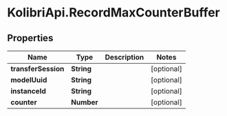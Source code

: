 # KolibriApi.RecordMaxCounterBuffer

## Properties
Name | Type | Description | Notes
------------ | ------------- | ------------- | -------------
**transferSession** | **String** |  | [optional] 
**modelUuid** | **String** |  | [optional] 
**instanceId** | **String** |  | [optional] 
**counter** | **Number** |  | [optional] 



